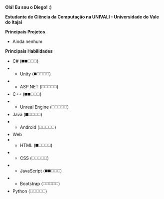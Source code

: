**Olá! Eu sou o Diego! :)**

**Estudante de Ciência da Computação na UNIVALI - Universidade do Vale do Itajaí**

**Principais Projetos**

+ Ainda nenhum

**Principais Habilidades**
+ C# (◼️◼️◻️◻️◻️)
+ + Unity (◼️◻️◻️◻️◻️)
+ + ASP.NET (◻️◻️◻️◻️◻️)
+ C++ (◼️◼️◻️◻️◻️)
+ + Unreal Engine (◻️◻️◻️◻️◻️)
+ Java (◼️◻️◻️◻️◻️)
+ + Android (◻️◻️◻️◻️◻️)
+ Web
+ + HTML (◼️◻️◻️◻️◻️)
+ + CSS (◻️◻️◻️◻️◻️)
+ + JavaScript (◼️◼️◻️◻️◻️)
+ + Bootstrap (◻️◻️◻️◻️◻️)
+ Python (◻️◻️◻️◻️◻️)

